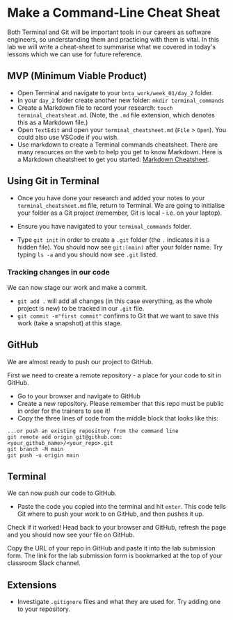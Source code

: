 # Make a Command-Line Cheat Sheat

Both Terminal and Git will be important tools in our careers as software engineers, so understanding them and practicing with them is vital. In this lab we will write a cheat-sheet to summarise what we covered in today's lessons which we can use for future reference.

## MVP (Minimum Viable Product)

- Open Terminal and navigate to your `bnta_work/week_01/day_2` folder.
- In your `day_2` folder create another new folder: `mkdir terminal_commands`
- Create a Markdown file to record your research:
`touch terminal_cheatsheat.md`. (Note, the `.md` file extension, which denotes this as a Markdown file.)
- Open `TextEdit` and open your `terminal_cheatsheet.md` (`File` > `Open`). You could also use VSCode if you wish.
- Use markdown to create a Terminal commands cheatsheet. There are many resources on the web to help you get to know Markdown. Here is a Markdown cheatsheet to get you started: [Markdown Cheatsheet](https://www.markdownguide.org/cheat-sheet/). 

## Using Git in Terminal

- Once you have done your research and added your notes to your `terminal_cheatsheet.md` file, return to Terminal. We are going to initialise your folder as a Git project (remember, Git is local - i.e. on your laptop).

- Ensure you have navigated to your `terminal_commands` folder.

- Type `git init` in order to create a `.git` folder (the `.` indicates it is a hidden file). You should now see `git:(main)` after your folder name. Try typing `ls -a` and you should now see `.git` listed.

### Tracking changes in our code
We can now stage our work and make a commit.

- `git add .` will add all changes (in this case everything, as the whole project is new) to be tracked in our `.git` file.
- `git commit -m"first commit"` confirms to Git that we want to save this work (take a snapshot) at this stage.

## GitHub

We are almost ready to push our project to GitHub.

First we need to create a remote repository - a place for your code to sit in GitHub.

- Go to your browser and navigate to GitHub
- Create a new repository. Please remember that this repo must be public in order for the trainers to see it! 
- Copy the three lines of code from the middle block that looks like this:

```
...or push an existing repository from the command line
git remote add origin git@github.com:<your_github_name>/<your_repo>.git
git branch -M main
git push -u origin main
```

## Terminal

We can now push our code to GitHub. 

- Paste the code you copied into the terminal and hit `enter`. This code tells Git where to push your work to on GitHub, and then pushes it up.

Check if it worked! Head back to your browser and GitHub, refresh the page and you should now see your file on GitHub.

Copy the URL of your repo in GitHub and paste it into the lab submission form. The link for the lab submission form is bookmarked at the top of your classroom Slack channel.


## Extensions

- Investigate `.gitignore` files and what they are used for. Try adding one to your repository.
